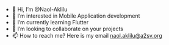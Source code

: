 - 👋 Hi, I’m @Naol-Aklilu
- 👀 I’m interested in Mobile Application development
- 🌱 I’m currently learning Flutter
- 💞️ I’m looking to collaborate on your projects
- 📫 How to reach me? Here is my email naol.aklilu@a2sv.org
